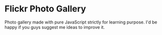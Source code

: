 # Flickr Photo Gallery
Photo gallery made with pure JavaScript strictly for learning purpose. I'd be happy if you guys suggest me ideas to improve it. 
